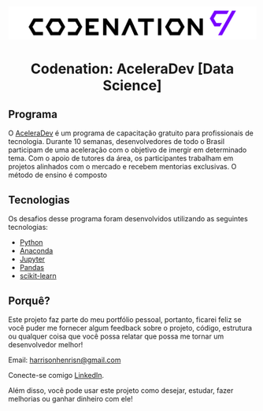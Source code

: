 <p align="center">
  <img src="./assets/logo.svg">
</p>

<h1 align="center">
    Codenation: AceleraDev [Data Science]
</h1>

## Programa

O [AceleraDev](https://www.codenation.dev/) é um programa de capacitação gratuito para profissionais de tecnologia. Durante 10 semanas, desenvolvedores de todo o Brasil participam de uma aceleração com o objetivo de imergir em determinado tema. Com o apoio de tutores da área, os participantes trabalham em projetos alinhados com o mercado e recebem mentorias exclusivas. O método de ensino é composto 

## Tecnologias

Os desafios desse programa foram desenvolvidos utilizando as seguintes tecnologias:

- [Python](https://www.python.org/)
- [Anaconda](https://www.anaconda.com/)
- [Jupyter](https://jupyter.org/)
- [Pandas](https://pandas.pydata.org/)
- [scikit-learn](https://scikit-learn.org/stable/)

## Porquê?

Este projeto faz parte do meu portfólio pessoal, portanto, ficarei feliz se você puder me fornecer algum feedback sobre o projeto, código, estrutura ou qualquer coisa que você possa relatar que possa me tornar um desenvolvedor melhor!

Email: harrisonhenrisn@gmail.com

Conecte-se comigo [LinkedIn](https://linkedin.com/in/harrison-henri-dos-santos-nascimento-a6ba33112).

Além disso, você pode usar este projeto como desejar, estudar, fazer melhorias ou ganhar dinheiro com ele!